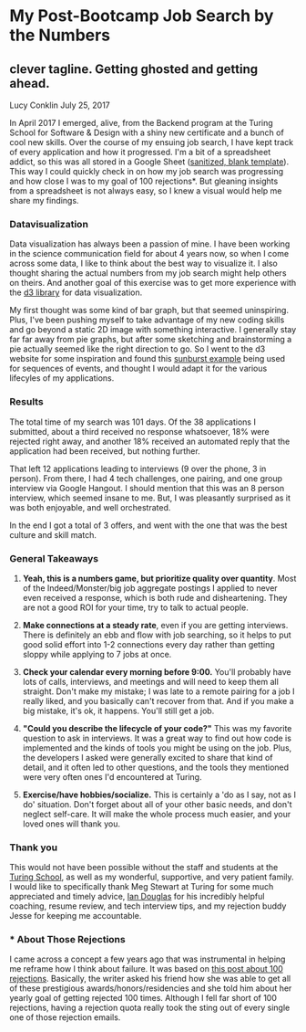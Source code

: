 # My Post-Bootcamp Job Search by the Numbers
## clever tagline. Getting ghosted and getting ahead.
Lucy Conklin July 25, 2017

In April 2017 I emerged, alive, from the Backend program at the Turing School for Software & Design with a shiny new certificate and a bunch of cool new skills. Over the course of my ensuing job search, I have kept track of every application and how it progressed. I'm a bit of a spreadsheet addict, so this was all stored in a Google Sheet ([sanitized, blank template](https://docs.google.com/spreadsheets/d/1eOfeJPBcO2GBdiHPwehh3tTTpZNq-fftrihsNHkksng/edit?usp=sharing)). This way I could quickly check in on how my job search was progressing and how close I was to my goal of 100 rejections*. But gleaning insights from a spreadsheet is not always easy, so I knew a visual would help me share my findings.

### Datavisualization

Data visualization has always been a passion of mine. I have been working in the science communication field for about 4 years now, so when I come across some data, I like to think about the best way to visualize it. I also thought sharing the actual numbers from my job search might help others on theirs. And another goal of this exercise was to get more experience with the [d3 library](https://d3js.org/) for data visualization.

My first thought was some kind of bar graph, but that seemed uninspiring. Plus, I've been pushing myself to take advantage of my new coding skills and go beyond a static 2D image with something interactive. I generally stay far far away from pie graphs, but after some sketching and brainstorming a pie actually seemed like the right direction to go. So I went to the d3 website for some inspiration and found this [sunburst example](https://bl.ocks.org/kerryrodden/766f8f6d31f645c39f488a0befa1e3c8) being used for sequences of events, and thought I would adapt it for the various lifecyles of my applications.

### Results

The total time of my search was 101 days. Of the 38 applications I submitted, about a third received no response whatsoever, 18% were rejected right away, and another 18% received an automated reply that the application had been received, but nothing further.

That left 12 applications leading to interviews (9 over the phone, 3 in person). From there, I had 4 tech challenges, one pairing, and one group interview via Google Hangout. I should mention that this was an 8 person interview, which seemed insane to me. But, I was pleasantly surprised as it was both enjoyable, and well orchestrated.

In the end I got a total of 3 offers, and went with the one that was the best culture and skill match.

### General Takeaways
1. __Yeah, this is a numbers game, but prioritize quality over quantity__. Most of the Indeed/Monster/big job aggregate postings I applied to never even received a response, which is both rude and disheartening. They are not a good ROI for your time, try to talk to actual people.

1. __Make connections at a steady rate__, even if you are getting interviews. There is definitely an ebb and flow with job searching, so it helps to put good solid effort into 1-2 connections every day rather than getting sloppy while applying to 7 jobs at once.

1. __Check your calendar every morning before 9:00.__ You'll probably have lots of calls, interviews, and meetings and will need to keep them all straight. Don't make my mistake; I was late to a remote pairing for a job I really liked, and you basically can't recover from that. And if you make a big mistake, it's ok, it happens. You'll still get a job.

1. __"Could you describe the lifecycle of your code?"__ This was my favorite question to ask in interviews. It was a great way to find out how code is implemented and the kinds of tools you might be using on the job. Plus, the developers I asked were generally excited to share that kind of detail, and it often led to other questions, and the tools they mentioned were very often ones I'd encountered at Turing.

1. __Exercise/have hobbies/socialize.__ This is certainly a 'do as I say, not as I do' situation. Don't forget about all of your other basic needs, and don't neglect self-care. It will make the whole process much easier, and your loved ones will thank you.

### Thank you
This would not have been possible without the staff and students at the [Turing School](), as well as my wonderful, supportive, and very patient family. I would like to specifically thank Meg Stewart at Turing for some much appreciated and timely advice, [Ian Douglas](https://iandouglas.com/) for his incredibly helpful coaching, resume review, and tech interview tips, and my rejection buddy Jesse for keeping me accountable.

### * About Those Rejections
I came across a concept a few years ago that was instrumental in helping me reframe how I think about failure. It was based on [this post about 100 rejections](http://lithub.com/why-you-should-aim-for-100-rejections-a-year/). Basically, the writer asked his friend how she was able to get all of these prestigious awards/honors/residencies and she told him about her yearly goal of getting rejected 100 times. Although I fell far short of 100 rejections, having a rejection quota really took the sting out of every single one of those rejection emails.
